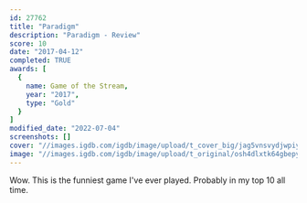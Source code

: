 ```yaml
---
id: 27762
title: "Paradigm"
description: "Paradigm - Review"
score: 10
date: "2017-04-12"
completed: TRUE
awards: [
  {
    name: Game of the Stream,
    year: "2017",
    type: "Gold"
  }
]
modified_date: "2022-07-04"
screenshots: []
cover: "//images.igdb.com/igdb/image/upload/t_cover_big/jag5vnsvydjwpiy0ni9o.png"
image: "//images.igdb.com/igdb/image/upload/t_original/osh4dlxtk64gbepydves.jpg"
---
```

Wow. This is the funniest game I've ever played. Probably in my top 10 all time.